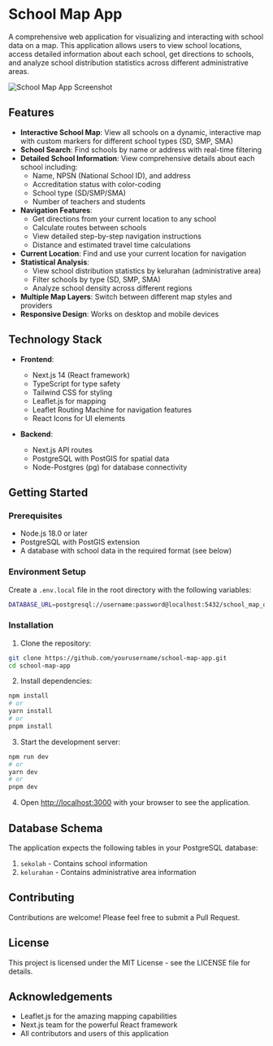 # School Map App

A comprehensive web application for visualizing and interacting with school data on a map. This application allows users to view school locations, access detailed information about each school, get directions to schools, and analyze school distribution statistics across different administrative areas.

![School Map App Screenshot](public/logo.svg)

## Features

- **Interactive School Map**: View all schools on a dynamic, interactive map with custom markers for different school types (SD, SMP, SMA)
- **School Search**: Find schools by name or address with real-time filtering
- **Detailed School Information**: View comprehensive details about each school including:
  - Name, NPSN (National School ID), and address
  - Accreditation status with color-coding
  - School type (SD/SMP/SMA)
  - Number of teachers and students
- **Navigation Features**:
  - Get directions from your current location to any school
  - Calculate routes between schools
  - View detailed step-by-step navigation instructions
  - Distance and estimated travel time calculations
- **Current Location**: Find and use your current location for navigation
- **Statistical Analysis**:
  - View school distribution statistics by kelurahan (administrative area)
  - Filter schools by type (SD, SMP, SMA)
  - Analyze school density across different regions
- **Multiple Map Layers**: Switch between different map styles and providers
- **Responsive Design**: Works on desktop and mobile devices

## Technology Stack

- **Frontend**:

  - Next.js 14 (React framework)
  - TypeScript for type safety
  - Tailwind CSS for styling
  - Leaflet.js for mapping
  - Leaflet Routing Machine for navigation features
  - React Icons for UI elements

- **Backend**:
  - Next.js API routes
  - PostgreSQL with PostGIS for spatial data
  - Node-Postgres (pg) for database connectivity

## Getting Started

### Prerequisites

- Node.js 18.0 or later
- PostgreSQL with PostGIS extension
- A database with school data in the required format (see below)

### Environment Setup

Create a `.env.local` file in the root directory with the following variables:

```bash
DATABASE_URL=postgresql://username:password@localhost:5432/school_map_db
```

### Installation

1. Clone the repository:

```bash
git clone https://github.com/yourusername/school-map-app.git
cd school-map-app
```

2. Install dependencies:

```bash
npm install
# or
yarn install
# or
pnpm install
```

3. Start the development server:

```bash
npm run dev
# or
yarn dev
# or
pnpm dev
```

4. Open [http://localhost:3000](http://localhost:3000) with your browser to see the application.

## Database Schema

The application expects the following tables in your PostgreSQL database:

1. `sekolah` - Contains school information
2. `kelurahan` - Contains administrative area information

## Contributing

Contributions are welcome! Please feel free to submit a Pull Request.

## License

This project is licensed under the MIT License - see the LICENSE file for details.

## Acknowledgements

- Leaflet.js for the amazing mapping capabilities
- Next.js team for the powerful React framework
- All contributors and users of this application
